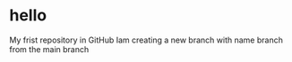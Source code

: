 # hello
My frist repository in GitHub
Iam creating a new branch with name branch from the main branch
